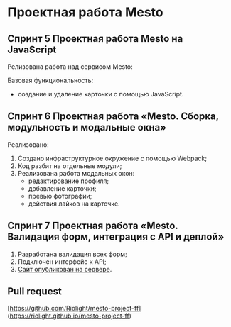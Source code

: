 # Проектная работа Mesto

## Спринт 5 Проектная работа Mesto на JavaScript

Релизована работа над сервисом Mesto:

Базовая функциональность: 
  - создание и удаление карточки с помощью JavaScript.

## Спринт 6 Проектная работа «Mesto. Сборка, модульность и модальные окна»

Реализовано:

1. Создано инфраструктурное окружение с помощью Webpack;
2. Код разбит на отдельные модули;
3. Реализована работа модальных окон:
   - редактирование профиля;
   - добавление карточки;
   - превью фотографии;
   - действия лайков на карточке.

## Спринт 7 Проектная работа «Mesto. Валидация форм, интеграция с API и деплой»

1. Разработана валидация всех форм;
2. Подключен интерфейс к API;
3. [Сайт опубликован на сервере](https://riolight.github.io/mesto-project-ff).

## Pull request
[https://github.com/Riolight/mesto-project-ff]
(https://riolight.github.io/mesto-project-ff)
